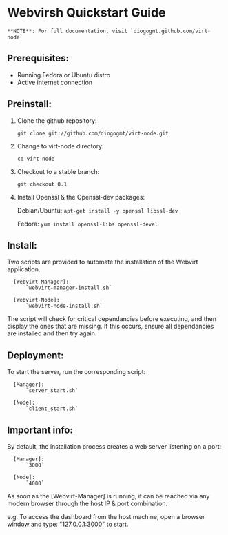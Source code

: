 # Webvirsh Quickstart Guide #


    **NOTE**: For full documentation, visit `diogogmt.github.com/virt-node`


 Prerequisites: 
 -----------------

  - Running Fedora or Ubuntu distro
  - Active internet connection


 Preinstall:
 -----------------

 1. Clone the github repository:
 
      `git clone git://github.com/diogogmt/virt-node.git`

 2. Change to virt-node directory:
 
      `cd virt-node`

 3. Checkout to a stable branch:
 
      `git checkout 0.1`

 3. Install Openssl & the Openssl-dev packages:

      Debian/Ubuntu: 
          `apt-get install -y openssl libssl-dev`

      Fedora:
          `yum install openssl-libs openssl-devel`


 Install:
 -----------------

 Two scripts are provided to automate the installation of the Webvirt application.

      [Webvirt-Manager]: 
          `webvirt-manager-install.sh`

      [Webvirt-Node]:
          `webvirt-node-install.sh`


 The script will check for critical dependancies before executing, and then display the 
 ones that are missing.  If this occurs, ensure all dependancies are installed and then
 try again.


 Deployment:
 -----------------

 To start the server, run the corresponding script:

      [Manager]: 
          `server_start.sh`

      [Node]:
          `client_start.sh`


 Important info: 
 -----------------

 By default, the installation process creates a web server listening on a port:

      [Manager]: 
          `3000`

      [Node]:
          `4000`

 As soon as the [Webvirt-Manager] is running, it can be reached via any modern browser
 through the host IP & port combination. 

   e.g. 
     To access the dashboard from the host machine, open a browser window
     and type: "127.0.0.1:3000" to start.
